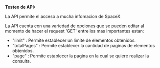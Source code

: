 **Testeo de API:**

La API permite el acceso a mucha infomacion de SpaceX

La API cuenta con una variedad de opciones que se pueden editar al momento de hacer el request 'GET'
entre los mas importantes estan:

- "limit" : Permite establecer un limite de elementos obtenidos.
- "totalPages" : Permite establecer la cantidad de paginas de elementos obtenidos.
- "page" : Permite establecer la pagina en la cual se quiere realizar la consulta.
